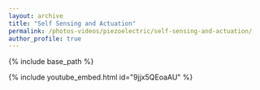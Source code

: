```yaml
---
layout: archive
title: "Self Sensing and Actuation"
permalink: /photos-videos/piezoelectric/self-sensing-and-actuation/
author_profile: true
---
```


{% include base_path %}

{% include youtube_embed.html id="9jjx5QEoaAU" %}


